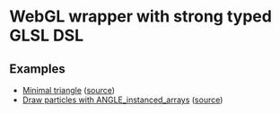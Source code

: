 # WebGL wrapper with strong typed GLSL DSL

## Examples

* [Minimal triangle](https://monkin.github.io/webgl-dsl/examples/build/triangle.html)
    ([source](https://github.com/monkin/webgl-dsl/blob/master/examples/triangle.ts))
* [Draw particles with ANGLE_instanced_arrays](https://monkin.github.io/webgl-dsl/examples/build/particles.html)
    ([source](https://github.com/monkin/webgl-dsl/blob/master/examples/particles.ts))